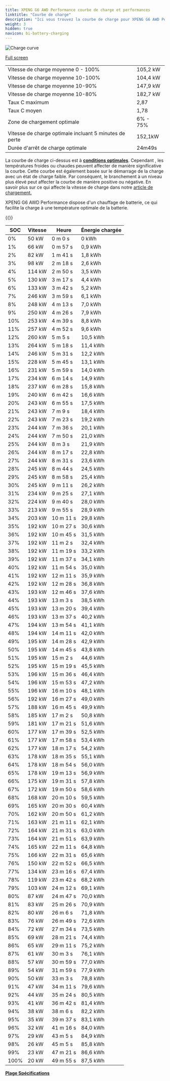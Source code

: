 ```yaml
---
title: XPENG G6 AWD Performance courbe de charge et performances
linktitle: "Courbe de charge"
description: "Ici vous trouvez la courbe de charge pour XPENG G6 AWD Performance."
weight: 3
hidden: true
navicon: bi-battery-charging
---
```

<!-- markdownlint-disable MD033 -->
<img src="/images/models/xpeng/g6/g6_awd_performance/chargingcurve.svg" alt="Charge curve" class="img-fluid">

[Full screen](/images/models/xpeng/g6/g6_awd_performance/chargingcurve.svg)


<table class="table table-striped border">
<tbody>
<tr>
<td>Vitesse de charge moyenne 0 - 100%</td><td>105,2 kW</td>
</tr>
<tr>
<td>Vitesse de charge moyenne 10-100%</td><td>104,4 kW</td>
</tr>
<tr>
<td>Vitesse de charge moyenne 10-90%</td><td>147,9 kW</td>
</tr>
<tr>
<td>Vitesse de charge moyenne 10-80%</td><td>182,7 kW</td>
</tr>
<tr>
<td>Taux C maximum</td><td>2,87</td>
</tr>
<tr>
<td>Taux C moyen</td><td>1,78</td>
</tr>
<tr>
<td>Zone de chargement optimale</td><td>6% - 75%</td>
</tr>
<tr>
<td>Vitesse de charge optimale incluant 5 minutes de perte</td><td>152,1kW</td>
</tr>
<tr>
<td>Durée d'arrêt de charge optimale</td><td>24m49s</td>
</tr>
</tbody>
</table>


La courbe de charge ci-dessus est à **[conditions optimales](../../../../../technology/battery/charging/#temperature)**. Cependant , les températures froides ou chaudes peuvent affecter de manière significative la courbe. Cette courbe est également basée sur le démarrage de la charge avec un état de charge faible. Par conséquent, le branchement à un niveau plus élevé peut affecter la courbe de manière positive ou négative. En savoir plus sur ce qui affecte la vitesse de charge dans notre [article de chargement.](../../../../../technology/battery/charging/)


XPENG G6 AWD Performance dispose d'un chauffage de batterie, ce qui facilite la charge à une température optimale de la batterie.


{{<evkxdisplayaddarticle />}}
<table class="table table-striped border">
<thead>
<tr><th>SOC</th><th>Vitesse</th><th>Heure</th><th>Énergie chargée</th></tr>
</thead>
<tbody>
<tr>
<td>0%</td><td>50 kW</td><td> 0 m 0 s </td><td>0 kWh </td>
</tr>
<tr>
<td>1%</td><td>66 kW</td><td> 0 m 57 s </td><td>0,9 kWh </td>
</tr>
<tr>
<td>2%</td><td>82 kW</td><td> 1 m 41 s </td><td>1,8 kWh </td>
</tr>
<tr>
<td>3%</td><td>98 kW</td><td> 2 m 18 s </td><td>2,6 kWh </td>
</tr>
<tr>
<td>4%</td><td>114 kW</td><td> 2 m 50 s </td><td>3,5 kWh </td>
</tr>
<tr>
<td>5%</td><td>130 kW</td><td> 3 m 17 s </td><td>4,4 kWh </td>
</tr>
<tr>
<td>6%</td><td>133 kW</td><td> 3 m 42 s </td><td>5,2 kWh </td>
</tr>
<tr>
<td>7%</td><td>246 kW</td><td> 3 m 59 s </td><td>6,1 kWh </td>
</tr>
<tr>
<td>8%</td><td>248 kW</td><td> 4 m 13 s </td><td>7,0 kWh </td>
</tr>
<tr>
<td>9%</td><td>250 kW</td><td> 4 m 26 s </td><td>7,9 kWh </td>
</tr>
<tr>
<td>10%</td><td>253 kW</td><td> 4 m 39 s </td><td>8,8 kWh </td>
</tr>
<tr>
<td>11%</td><td>257 kW</td><td> 4 m 52 s </td><td>9,6 kWh </td>
</tr>
<tr>
<td>12%</td><td>260 kW</td><td> 5 m 5 s </td><td>10,5 kWh </td>
</tr>
<tr>
<td>13%</td><td>264 kW</td><td> 5 m 18 s </td><td>11,4 kWh </td>
</tr>
<tr>
<td>14%</td><td>246 kW</td><td> 5 m 31 s </td><td>12,2 kWh </td>
</tr>
<tr>
<td>15%</td><td>228 kW</td><td> 5 m 45 s </td><td>13,1 kWh </td>
</tr>
<tr>
<td>16%</td><td>231 kW</td><td> 5 m 59 s </td><td>14,0 kWh </td>
</tr>
<tr>
<td>17%</td><td>234 kW</td><td> 6 m 14 s </td><td>14,9 kWh </td>
</tr>
<tr>
<td>18%</td><td>237 kW</td><td> 6 m 28 s </td><td>15,8 kWh </td>
</tr>
<tr>
<td>19%</td><td>240 kW</td><td> 6 m 42 s </td><td>16,6 kWh </td>
</tr>
<tr>
<td>20%</td><td>243 kW</td><td> 6 m 55 s </td><td>17,5 kWh </td>
</tr>
<tr>
<td>21%</td><td>243 kW</td><td> 7 m 9 s </td><td>18,4 kWh </td>
</tr>
<tr>
<td>22%</td><td>243 kW</td><td> 7 m 23 s </td><td>19,2 kWh </td>
</tr>
<tr>
<td>23%</td><td>244 kW</td><td> 7 m 36 s </td><td>20,1 kWh </td>
</tr>
<tr>
<td>24%</td><td>244 kW</td><td> 7 m 50 s </td><td>21,0 kWh </td>
</tr>
<tr>
<td>25%</td><td>244 kW</td><td> 8 m 3 s </td><td>21,9 kWh </td>
</tr>
<tr>
<td>26%</td><td>244 kW</td><td> 8 m 17 s </td><td>22,8 kWh </td>
</tr>
<tr>
<td>27%</td><td>244 kW</td><td> 8 m 31 s </td><td>23,6 kWh </td>
</tr>
<tr>
<td>28%</td><td>245 kW</td><td> 8 m 44 s </td><td>24,5 kWh </td>
</tr>
<tr>
<td>29%</td><td>245 kW</td><td> 8 m 58 s </td><td>25,4 kWh </td>
</tr>
<tr>
<td>30%</td><td>245 kW</td><td> 9 m 11 s </td><td>26,2 kWh </td>
</tr>
<tr>
<td>31%</td><td>234 kW</td><td> 9 m 25 s </td><td>27,1 kWh </td>
</tr>
<tr>
<td>32%</td><td>224 kW</td><td> 9 m 40 s </td><td>28,0 kWh </td>
</tr>
<tr>
<td>33%</td><td>213 kW</td><td> 9 m 55 s </td><td>28,9 kWh </td>
</tr>
<tr>
<td>34%</td><td>203 kW</td><td> 10 m 11 s </td><td>29,8 kWh </td>
</tr>
<tr>
<td>35%</td><td>192 kW</td><td> 10 m 27 s </td><td>30,6 kWh </td>
</tr>
<tr>
<td>36%</td><td>192 kW</td><td> 10 m 45 s </td><td>31,5 kWh </td>
</tr>
<tr>
<td>37%</td><td>192 kW</td><td> 11 m 2 s </td><td>32,4 kWh </td>
</tr>
<tr>
<td>38%</td><td>192 kW</td><td> 11 m 19 s </td><td>33,2 kWh </td>
</tr>
<tr>
<td>39%</td><td>192 kW</td><td> 11 m 37 s </td><td>34,1 kWh </td>
</tr>
<tr>
<td>40%</td><td>192 kW</td><td> 11 m 54 s </td><td>35,0 kWh </td>
</tr>
<tr>
<td>41%</td><td>192 kW</td><td> 12 m 11 s </td><td>35,9 kWh </td>
</tr>
<tr>
<td>42%</td><td>192 kW</td><td> 12 m 28 s </td><td>36,8 kWh </td>
</tr>
<tr>
<td>43%</td><td>193 kW</td><td> 12 m 46 s </td><td>37,6 kWh </td>
</tr>
<tr>
<td>44%</td><td>193 kW</td><td> 13 m 3 s </td><td>38,5 kWh </td>
</tr>
<tr>
<td>45%</td><td>193 kW</td><td> 13 m 20 s </td><td>39,4 kWh </td>
</tr>
<tr>
<td>46%</td><td>193 kW</td><td> 13 m 37 s </td><td>40,2 kWh </td>
</tr>
<tr>
<td>47%</td><td>194 kW</td><td> 13 m 54 s </td><td>41,1 kWh </td>
</tr>
<tr>
<td>48%</td><td>194 kW</td><td> 14 m 11 s </td><td>42,0 kWh </td>
</tr>
<tr>
<td>49%</td><td>195 kW</td><td> 14 m 28 s </td><td>42,9 kWh </td>
</tr>
<tr>
<td>50%</td><td>195 kW</td><td> 14 m 45 s </td><td>43,8 kWh </td>
</tr>
<tr>
<td>51%</td><td>195 kW</td><td> 15 m 2 s </td><td>44,6 kWh </td>
</tr>
<tr>
<td>52%</td><td>195 kW</td><td> 15 m 19 s </td><td>45,5 kWh </td>
</tr>
<tr>
<td>53%</td><td>196 kW</td><td> 15 m 36 s </td><td>46,4 kWh </td>
</tr>
<tr>
<td>54%</td><td>196 kW</td><td> 15 m 53 s </td><td>47,2 kWh </td>
</tr>
<tr>
<td>55%</td><td>196 kW</td><td> 16 m 10 s </td><td>48,1 kWh </td>
</tr>
<tr>
<td>56%</td><td>192 kW</td><td> 16 m 27 s </td><td>49,0 kWh </td>
</tr>
<tr>
<td>57%</td><td>188 kW</td><td> 16 m 45 s </td><td>49,9 kWh </td>
</tr>
<tr>
<td>58%</td><td>185 kW</td><td> 17 m 2 s </td><td>50,8 kWh </td>
</tr>
<tr>
<td>59%</td><td>181 kW</td><td> 17 m 21 s </td><td>51,6 kWh </td>
</tr>
<tr>
<td>60%</td><td>177 kW</td><td> 17 m 39 s </td><td>52,5 kWh </td>
</tr>
<tr>
<td>61%</td><td>177 kW</td><td> 17 m 58 s </td><td>53,4 kWh </td>
</tr>
<tr>
<td>62%</td><td>177 kW</td><td> 18 m 17 s </td><td>54,2 kWh </td>
</tr>
<tr>
<td>63%</td><td>178 kW</td><td> 18 m 35 s </td><td>55,1 kWh </td>
</tr>
<tr>
<td>64%</td><td>178 kW</td><td> 18 m 54 s </td><td>56,0 kWh </td>
</tr>
<tr>
<td>65%</td><td>178 kW</td><td> 19 m 13 s </td><td>56,9 kWh </td>
</tr>
<tr>
<td>66%</td><td>175 kW</td><td> 19 m 31 s </td><td>57,8 kWh </td>
</tr>
<tr>
<td>67%</td><td>172 kW</td><td> 19 m 50 s </td><td>58,6 kWh </td>
</tr>
<tr>
<td>68%</td><td>168 kW</td><td> 20 m 10 s </td><td>59,5 kWh </td>
</tr>
<tr>
<td>69%</td><td>165 kW</td><td> 20 m 30 s </td><td>60,4 kWh </td>
</tr>
<tr>
<td>70%</td><td>162 kW</td><td> 20 m 50 s </td><td>61,2 kWh </td>
</tr>
<tr>
<td>71%</td><td>163 kW</td><td> 21 m 11 s </td><td>62,1 kWh </td>
</tr>
<tr>
<td>72%</td><td>164 kW</td><td> 21 m 31 s </td><td>63,0 kWh </td>
</tr>
<tr>
<td>73%</td><td>164 kW</td><td> 21 m 51 s </td><td>63,9 kWh </td>
</tr>
<tr>
<td>74%</td><td>165 kW</td><td> 22 m 11 s </td><td>64,8 kWh </td>
</tr>
<tr>
<td>75%</td><td>166 kW</td><td> 22 m 31 s </td><td>65,6 kWh </td>
</tr>
<tr>
<td>76%</td><td>150 kW</td><td> 22 m 52 s </td><td>66,5 kWh </td>
</tr>
<tr>
<td>77%</td><td>134 kW</td><td> 23 m 16 s </td><td>67,4 kWh </td>
</tr>
<tr>
<td>78%</td><td>119 kW</td><td> 23 m 42 s </td><td>68,2 kWh </td>
</tr>
<tr>
<td>79%</td><td>103 kW</td><td> 24 m 12 s </td><td>69,1 kWh </td>
</tr>
<tr>
<td>80%</td><td>87 kW</td><td> 24 m 47 s </td><td>70,0 kWh </td>
</tr>
<tr>
<td>81%</td><td>83 kW</td><td> 25 m 26 s </td><td>70,9 kWh </td>
</tr>
<tr>
<td>82%</td><td>80 kW</td><td> 26 m 6 s </td><td>71,8 kWh </td>
</tr>
<tr>
<td>83%</td><td>76 kW</td><td> 26 m 49 s </td><td>72,6 kWh </td>
</tr>
<tr>
<td>84%</td><td>72 kW</td><td> 27 m 34 s </td><td>73,5 kWh </td>
</tr>
<tr>
<td>85%</td><td>69 kW</td><td> 28 m 21 s </td><td>74,4 kWh </td>
</tr>
<tr>
<td>86%</td><td>65 kW</td><td> 29 m 11 s </td><td>75,2 kWh </td>
</tr>
<tr>
<td>87%</td><td>61 kW</td><td> 30 m 3 s </td><td>76,1 kWh </td>
</tr>
<tr>
<td>88%</td><td>57 kW</td><td> 30 m 59 s </td><td>77,0 kWh </td>
</tr>
<tr>
<td>89%</td><td>54 kW</td><td> 31 m 59 s </td><td>77,9 kWh </td>
</tr>
<tr>
<td>90%</td><td>50 kW</td><td> 33 m 3 s </td><td>78,8 kWh </td>
</tr>
<tr>
<td>91%</td><td>47 kW</td><td> 34 m 11 s </td><td>79,6 kWh </td>
</tr>
<tr>
<td>92%</td><td>44 kW</td><td> 35 m 24 s </td><td>80,5 kWh </td>
</tr>
<tr>
<td>93%</td><td>41 kW</td><td> 36 m 42 s </td><td>81,4 kWh </td>
</tr>
<tr>
<td>94%</td><td>38 kW</td><td> 38 m 6 s </td><td>82,2 kWh </td>
</tr>
<tr>
<td>95%</td><td>35 kW</td><td> 39 m 37 s </td><td>83,1 kWh </td>
</tr>
<tr>
<td>96%</td><td>32 kW</td><td> 41 m 16 s </td><td>84,0 kWh </td>
</tr>
<tr>
<td>97%</td><td>29 kW</td><td> 43 m 5 s </td><td>84,9 kWh </td>
</tr>
<tr>
<td>98%</td><td>26 kW</td><td> 45 m 5 s </td><td>85,8 kWh </td>
</tr>
<tr>
<td>99%</td><td>23 kW</td><td> 47 m 21 s </td><td>86,6 kWh </td>
</tr>
<tr>
<td>100%</td><td>20 kW</td><td> 49 m 55 s </td><td>87,5 kWh </td>
</tr>
</tbody>
</table>

<div class="mt-3 mb-3">
<a href="../rangeandconsumption/" class="text-decoration-none text-black">
<strong><i class="bi-arrow-left"></i> Plage </strong>
</a>
<a href="../specifications/" class="text-decoration-none text-black float-end">
<strong>Spécifications <i class="bi-arrow-right"></i></strong>
</a>
</div>
